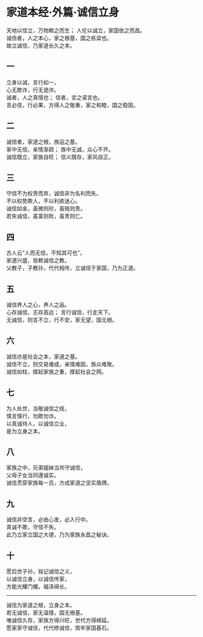 # 家道本经·外篇·诚信立身  

天地以信立，万物赖之而生；
人伦以诚立，家国依之而昌。  
诚信者，人之本心，家之根基，国之栋梁也。  
故立诚信，乃家道长久之本。

## 一 

立身以诚，言行如一，  
心无欺诈，行无诡诈。  
诚者，人之真情也；
信者，言之诺言也。  
言必信，行必果，方得人之敬重，家之和睦，国之稳固。

## 二 

诚信者，家道之根，族运之基。  
家中无信，亲情渐疏；
族中无诚，众心不齐。  
诚信既立，家族自旺；
信义既存，家风自正。

## 三 

守信不为权贵而弃，诚信非为名利而失。  
不以权势欺人，不以利欲迷心。  
诚信如金，虽微则珍，虽贱则贵。  
若失诚信，虽富则败，虽贵则亡。

## 四 

古人云“人而无信，不知其可也”，  
家道兴盛，皆赖诚信之教。  
父教子，子教孙，代代相传，立诚信于家国，乃为正道。

## 五 

诚信养人之心，养人之品。  
心存诚信，志存高远；
言行诚信，行走天下。  
无诚信，则言不立，行不安，家无望，国无根。

## 六 

诚信亦是社会之本，家道之基。  
诚信不立，则交易难成，亲情难固，族众难聚。  
诚信如柱，撑起家族之重，撑起社会之网。

## 七 

为人处世，当敬诚信之规，  
慎言慎行，勿欺勿诈。  
以真诚待人，以诚信立业，  
是为立身之本。

## 八 

家族之中，兄弟姐妹当共守诚信，  
父母子女当同遵诚实。  
诚信贯穿家族每一员，方成家道之坚实盾牌。

## 九 

诚信非空言，必由心发，必入行中。  
真诚不欺，守信不失。  
此乃立家立国之大德，乃为家族永昌之秘诀。

## 十 

愿后世子孙，铭记诚信之义，  
以诚信立身，以诚信传家，  
方能光耀门楣，福泽绵长。

---  
诚信为家道之根，立身之本。  
若无诚信，家无温情，国无根基。  
唯诚信久存，家族方得兴旺，世代方得绵延。  
愿家家守诚信，代代修诚信，筑牢家国基石。
